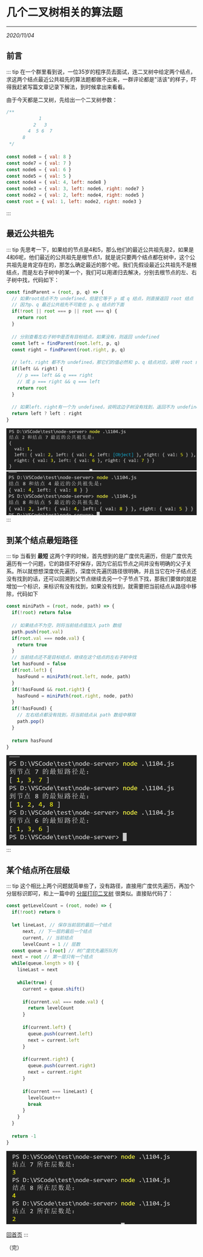 # 几个二叉树相关的算法题
---
*2020/11/04*

## 前言

::: tip
  在一个群里看到说，一位35岁的程序员去面试，连二叉树中给定两个结点，求这两个结点最近公共祖先的算法题都做不出来，一群评论都是"活该"的样子，吓得我赶紧写篇文章记录下解法，到时候拿出来看看。

  由于今天都是二叉树，先给出一个二叉树参数：

``` js
/**
            1
          2   3
        4  5 6  7
      8
 */

const node8 = { val: 8 }
const node7 = { val: 7 }
const node6 = { val: 6 }
const node5 = { val: 5 }
const node4 = { val: 4, left: node8 }
const node3 = { val: 3, left: node6, right: node7 }
const node2 = { val: 2, left: node4, right: node5 }
const root = { val: 1, left: node2, right: node3 }
```
:::

## 最近公共祖先

::: tip
  先思考一下，如果给的节点是4和5，那么他们的最近公共祖先是2，如果是4和6呢，他们最近的公共祖先是根节点1，就是说只要两个结点都在树中，这个公共祖先是肯定存在的，那怎么确定最近的那个呢。我们先假设最近公共祖先不是根结点，而是左右子树中的某一个，我们可以用递归去解决，分别去根节点的左、右子树中找，代码如下：

``` js
const findParent = (root, p, q) => {
  // 如果root结点不为 undefined，但是它等于 p 或 q 结点，则直接返回 root 结点
  // 因为p、q 最近公共祖先不可能在 p、q 结点的下面
  if(!root || root === p || root === q) {
    return root
  }

  // 分别查看左右子树中是否有目标结点，如果没有，则返回 undefined
  const left = findParent(root.left, p, q)
  const right = findParent(root.right, p, q)

  // left、right 都不为 undefined，那它们的值必然和 p、q 结点对应，说明 root 结点就是我们需要找的结点
  if(left && right) {
    // p === left && q === right
    // 或 p === right && q === left
    return root
  } 

  // 如果left、right有一个为 undefined，说明这边子树没有找到，返回不为 undefined 的那个结点
  return left ? left : right
}
```

  ![1104-1](./assets/1104-1.jpg)
  ![1104-2](./assets/1104-2.jpg)
:::

## 到某个结点最短路径

::: tip
  当看到 **最短** 这两个字的时候，首先想到的是广度优先遍历，但是广度优先遍历有一个问题，它的路径不好保存，因为它前后节点之间并没有明确的父子关系。所以就想想深度优先遍历，深度优先遍历路径很明确，并且当它在叶子结点还没有找到的话，还可以回溯到父节点继续去另一个子节点下找，那我们要做的就是增加一个标识，来标识有没有找到，如果没有找到，就需要把当前结点从路径中移除，代码如下

``` js
const miniPath = (root, node, path) => {
  if(!root) return false

  // 如果结点不为空，则将当前结点值加入 path 数组
  path.push(root.val)
  if(root.val === node.val) {
    return true
  }
  // 当前结点还不是目标结点，继续在这个结点的左右子树中找
  let hasFound = false
  if(root.left) {
    hasFound = miniPath(root.left, node, path)
  }
  if(!hasFound && root.right) {
    hasFound = miniPath(root.right, node, path)
  }
  if(!hasFound) {
    // 左右结点都没有找到，将当前结点从 path 数组中移除
    path.pop()
  }

  return hasFound
}
```

  ![1104-3](./assets/1104-3.jpg)
:::

## 某个结点所在层级

::: tip
  这个相比上两个问题就简单些了，没有路径，直接用广度优先遍历，再加个分层标识即可，和上一篇中的 [分层打印二叉树](./20201103.html#把二叉树打印成多行) 很类似。直接贴代码了：

``` js
const getLevelCount = (root, node) => {
  if(!root) return 0

  let lineLast, // 保存当前层的最后一个结点
      next, // 下一层的最后一个结点
      current, // 当前结点
      levelCount = 1 // 层数 
  const queue = [root] // 树广度优先遍历队列
  next = root // 第一层只有一个结点
  while(queue.length > 0) {
    lineLast = next

    while(true) {
      current = queue.shift()

      if(current.val === node.val) {
        return levelCount
      }

      if(current.left) {
        queue.push(current.left)
        next = current.left
      }

      if(current.right) {
        queue.push(current.right)
        next = current.right
      }

      if(current === lineLast) {
        levelCount++
        break
      }
    }
  }

  return -1
}
```

  ![1104-4](./assets/1104-4.jpg)

  [回首页](/algorithm)
:::

（完）